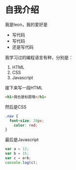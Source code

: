 # 自我介绍
我是leon，我的爱好是
* 写代码 
* 写代码
* 还是写代码

我学习过的编程语言有种，分别是：
1. HTML
2. CSS
3. Javascript

接下来写一段HTML
```html
<h1>我也是标题哦</h1>
```

然后是CSS
```css
.nav {
  font-size: 20px;
	color: red;
}
```

最后是Javascript
```Javascript
var a = 12;
var b = 15;
var c = a+b;
console.log(c);
```
